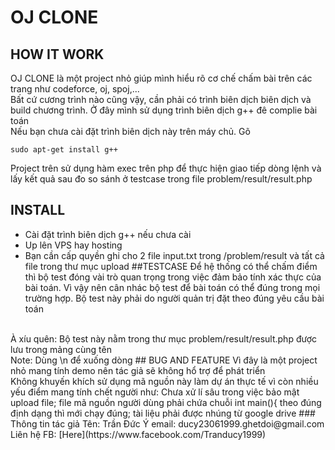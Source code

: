 # OJ CLONE
## HOW IT WORK
OJ CLONE là một project nhỏ giúp mình hiểu rõ cơ chế chấm bài trên các trang như codeforce, oj, spoj,...
</br>
Bất cứ cương trình nào cũng vậy, cần phải có trình biên dịch biên dịch và build chương trình. Ở đây mình sử dụng trình biên dịch g++ đê complie bài toán
</br>
Nếu bạn chưa cài đặt trình biên dịch này trên máy chủ. Gõ 
```
sudo apt-get install g++
```
Project trên sử dụng hàm exec trên php để thực hiện giao tiếp dòng lệnh và lấy kết quả sau đo so sánh ở testcase trong file problem/result/result.php
</br>
## INSTALL
+ Cài đặt trình biên dịch g++ nếu chưa cài
+ Up lên VPS hay hosting
+ Bạn cần cấp quyền ghi cho 2 file input.txt trong /problem/result và tất cả file trong thư mục upload
##TESTCASE
Để hệ thống có thể chấm điểm thì bộ test đóng vài trò quan trọng trong việc đảm bảo tính xác thực của bài toán. Vì vậy nên cân nhác bộ test để bài toán có thể đúng trong mọi trường hợp. Bộ test này phải do người quản trị đặt theo đúng yêu cầu bài toán
</br>
À xíu quên: Bộ test này nằm trong thư mục problem/result/result.php được lưu trong mảng cùng tên
</br>
Note: Dùng \n để xuống dòng
## BUG AND FEATURE 
Vì đây là một project nhỏ mang tính demo nên tác giả sẽ không hổ trợ để phát triển
<br>
Không khuyến khích sử dụng mã nguồn này làm dự án thực tế vì còn nhiều yếu điểm mang tính chết người như: Chưa xử lí sâu trong việc bảo mật upload file; file mã nguồn người dùng phải chứa chuỗi int main(){ theo đúng định dạng thì mới chạy đúng; tài liệu phải được nhúng từ google drive
### Thông tin tác giả
Tên: Trần Đức Ý
email: ducy23061999.ghetdoi@gmail.com
Liên hệ FB: [Here](https://www.facebook.com/Tranducy1999)

